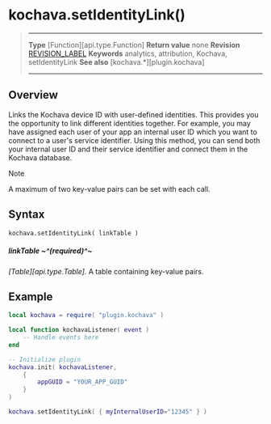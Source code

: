 # kochava.setIdentityLink()

> --------------------- ------------------------------------------------------------------------------------------
> __Type__              [Function][api.type.Function]
> __Return value__		none
> __Revision__          [REVISION_LABEL](REVISION_URL)
> __Keywords__          analytics, attribution, Kochava, setIdentityLink
> __See also__			[kochava.*][plugin.kochava]
> --------------------- ------------------------------------------------------------------------------------------


## Overview

Links the Kochava device ID with user-defined identities. This provides you the opportunity to link different identities together. For example, you may have assigned each user of your app an internal user&nbsp;ID which you want to connect to a user's service identifier. Using this method, you can send both your internal user&nbsp;ID and their service identifier and connect them in the Kochava database.

<div class="guide-notebox">
<div class="notebox-title">Note</div>

A maximum of two key-value pairs can be set with each call.

</div>


## Syntax

	kochava.setIdentityLink( linkTable )

##### linkTable ~^(required)^~
_[Table][api.type.Table]._ A table containing key-value pairs.


## Example

``````lua
local kochava = require( "plugin.kochava" )

local function kochavaListener( event )
	-- Handle events here
end

-- Initialize plugin
kochava.init( kochavaListener,
	{
		appGUID = "YOUR_APP_GUID"
	}
)

kochava.setIdentityLink( { myInternalUserID="12345" } )
``````
